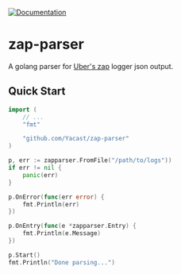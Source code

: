 [![Documentation](https://godoc.org/github.com/Yacast/zap-parser?status.svg)](https://godoc.org/github.com/Yacast/zap-parser)

# zap-parser

A golang parser for [Uber's zap](https://github.com/uber-go/zap) logger json output.

## Quick Start

```go
import (
    // ...
    "fmt"

	"github.com/Yacast/zap-parser"
)

p, err := zapparser.FromFile("/path/to/logs"))
if err != nil {
	panic(err)
}

p.OnError(func(err error) {
    fmt.Println(err)
})

p.OnEntry(func(e *zapparser.Entry) {
    fmt.Println(e.Message)
})

p.Start()
fmt.Println("Done parsing...")
```
